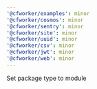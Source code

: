 ```yaml
---
'@cfworker/examples': minor
'@cfworker/cosmos': minor
'@cfworker/sentry': minor
'@cfworker/site': minor
'@cfworker/uuid': minor
'@cfworker/csv': minor
'@cfworker/jwt': minor
'@cfworker/web': minor
---
```


Set package type to module
